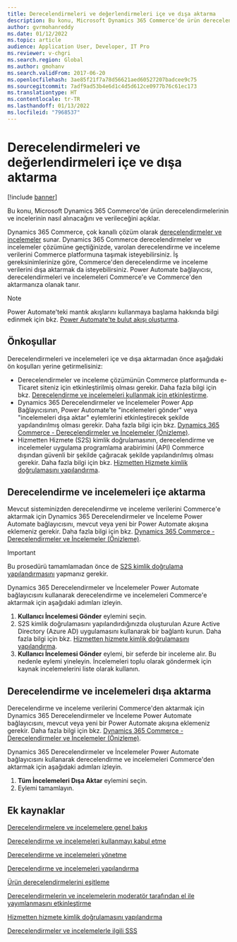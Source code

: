 ```yaml
---
title: Derecelendirmeleri ve değerlendirmeleri içe ve dışa aktarma
description: Bu konu, Microsoft Dynamics 365 Commerce'de ürün derecelendirmelerinin ve incelerinin nasıl alınacağını ve verileceğini açıklar.
author: gvrmohanreddy
ms.date: 01/12/2022
ms.topic: article
audience: Application User, Developer, IT Pro
ms.reviewer: v-chgri
ms.search.region: Global
ms.author: gmohanv
ms.search.validFrom: 2017-06-20
ms.openlocfilehash: 3ae85f21f7a78d56621aed60527207badcee9c75
ms.sourcegitcommit: 7adf9ad53b4e6d1c4d5d612ce0977b76c61ec173
ms.translationtype: HT
ms.contentlocale: tr-TR
ms.lasthandoff: 01/13/2022
ms.locfileid: "7968537"
---
```

# <a name="import-and-export-ratings-and-reviews"></a>Derecelendirmeleri ve değerlendirmeleri içe ve dışa aktarma

[!include [banner](includes/banner.md)]

Bu konu, Microsoft Dynamics 365 Commerce'de ürün derecelendirmelerinin ve incelerinin nasıl alınacağını ve verileceğini açıklar.

Dynamics 365 Commerce, çok kanallı çözüm olarak [derecelendirmeler ve incelemeler](ratings-reviews-overview.md) sunar. Dynamics 365 Commerce derecelendirmeler ve incelemeler çözümüne geçtiğinizde, varolan derecelendirme ve inceleme verilerini Commerce platformuna taşımak isteyebilirsiniz. İş gereksinimlerinize göre, Commerce'den derecelendirme ve inceleme verilerini dışa aktarmak da isteyebilirsiniz. Power Automate bağlayıcısı, derecelendirmeleri ve incelemeleri Commerce'e ve Commerce'den aktarmanıza olanak tanır.

> [!NOTE]
> Power Automate'teki mantık akışlarını kullanmaya başlama hakkında bilgi edinmek için bkz. [Power Automate'te bulut akışı oluşturma](/power-automate/get-started-logic-flow).

## <a name="prerequisites"></a>Önkoşullar

Derecelendirmeleri ve incelemeleri içe ve dışa aktarmadan önce aşağıdaki ön koşulları yerine getirmelisiniz:

- Derecelendirmeler ve inceleme çözümünün Commerce platformunda e-Ticaret siteniz için etkinleştirilmiş olması gerekir. Daha fazla bilgi için bkz. [Derecelendirme ve incelemeleri kullanmak için etkinleştirme](opt-in-ratings-reviews.md).
- Dynamics 365 Derecelendirmeler ve İncelemeler Power App Bağlayıcısının, Power Automate'te "incelemeleri gönder" veya "incelemeleri dışa aktar" eylemlerini etkinleştirecek şekilde yapılandırılmış olması gerekir. Daha fazla bilgi için bkz. [Dynamics 365 Commerce - Derecelendirmeler ve İncelemeler (Önizleme)](/connectors/dynamics365ratingsre/).
- Hizmetten Hizmete (S2S) kimlik doğrulamasının, derecelendirme ve incelemeler uygulama programlama arabirimini (API) Commerce dışından güvenli bir şekilde çağıracak şekilde yapılandırılmış olması gerekir. Daha fazla bilgi için bkz. [Hizmetten Hizmete kimlik doğrulamasını yapılandırma](service-to-service-auth.md).

## <a name="import-ratings-and-reviews"></a>Derecelendirme ve incelemeleri içe aktarma

Mevcut sisteminizden derecelendirme ve inceleme verilerini Commerce'e aktarmak için Dynamics 365 Derecelendirmeler ve İnceleme Power Automate bağlayıcısını, mevcut veya yeni bir Power Automate akışına eklemeniz gerekir. Daha fazla bilgi için bkz. [Dynamics 365 Commerce - Derecelendirmeler ve İncelemeler (Önizleme)](/connectors/dynamics365ratingsre/).

> [!IMPORTANT]
> Bu prosedürü tamamlamadan önce de [S2S kimlik doğrulama yapılandırmasını](service-to-service-auth.md) yapmanız gerekir.

Dynamics 365 Derecelendirmeler ve İncelemeler Power Automate bağlayıcısını kullanarak derecelendirme ve incelemeleri Commerce'e aktarmak için aşağıdaki adımları izleyin.

1. **Kullanıcı İncelemesi Gönder** eylemini seçin.
1. S2S kimlik doğrulamasını yapılandırdığınızda oluşturulan Azure Active Directory (Azure AD) uygulamasını kullanarak bir bağlantı kurun. Daha fazla bilgi için bkz. [Hizmetten hizmete kimlik doğrulamasını yapılandırma](service-to-service-auth.md).
1. **Kullanıcı İncelemesi Gönder** eylemi, bir seferde bir inceleme alır. Bu nedenle eylemi yineleyin. İncelemeleri toplu olarak göndermek için kaynak incelemelerini liste olarak kullanın.
    
## <a name="export-ratings-and-reviews"></a>Derecelendirme ve incelemeleri dışa aktarma

Derecelendirme ve inceleme verilerini Commerce'den aktarmak için Dynamics 365 Derecelendirmeler ve İnceleme Power Automate bağlayıcısını, mevcut veya yeni bir Power Automate akışına eklemeniz gerekir. Daha fazla bilgi için bkz. [Dynamics 365 Commerce - Derecelendirmeler ve İncelemeler (Önizleme)](/connectors/dynamics365ratingsre/).

Dynamics 365 Derecelendirmeler ve İncelemeler Power Automate bağlayıcısını kullanarak derecelendirme ve incelemeleri Commerce'den aktarmak için aşağıdaki adımları izleyin.

1. **Tüm İncelemeleri Dışa Aktar** eylemini seçin.
1. Eylemi tamamlayın. 

## <a name="additional-resources"></a>Ek kaynaklar

[Derecelendirmelere ve incelemelere genel bakış](ratings-reviews-overview.md)

[Derecelendirme ve incelemeleri kullanmayı kabul etme](opt-in-ratings-reviews.md)

[Derecelendirme ve incelemeleri yönetme](manage-reviews.md)

[Derecelendirme ve incelemeleri yapılandırma](configure-ratings-reviews.md)

[Ürün derecelendirmelerini eşitleme](sync-product-ratings.md)

[Derecelendirmelerin ve incelemelerin moderatör tarafından el ile yayımlanmasını etkinleştirme](manual-publish-rating-reviews.md)

[Hizmetten hizmete kimlik doğrulamasını yapılandırma](service-to-service-auth.md)

[Derecelendirmeler ve incelemelerle ilgili SSS](ratings-reviews-faq.md)
